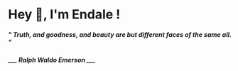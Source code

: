 <h1 title="head"> Hey 👋, I'm Endale !</h1>

**<h5><i>" Truth, and goodness, and beauty are but different faces of the same all. "</i></h5>**

*<b>___ Ralph Waldo Emerson ___</b>*
